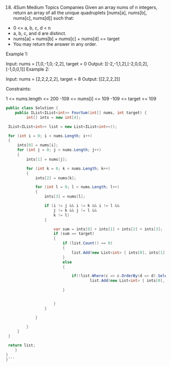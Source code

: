 18. 4Sum
Medium
Topics
Companies
Given an array nums of n integers, return an array of all the unique quadruplets [nums[a], nums[b], nums[c], nums[d]] such that:

- 0 <= a, b, c, d < n
- a, b, c, and d are distinct.
- nums[a] + nums[b] + nums[c] + nums[d] == target
- You may return the answer in any order.

 

Example 1:

Input: nums = [1,0,-1,0,-2,2], target = 0
Output: [[-2,-1,1,2],[-2,0,0,2],[-1,0,0,1]]
Example 2:

Input: nums = [2,2,2,2,2], target = 8
Output: [[2,2,2,2]]
 

Constraints:

1 <= nums.length <= 200
-109 <= nums[i] <= 109
-109 <= target <= 109


```cs
public class Solution {
    public IList<IList<int>> FourSum(int[] nums, int target) {
         int[] ints = new int[4];

 IList<IList<int>> list = new List<IList<int>>();

 for (int i = 0; i < nums.Length; i++)
 {
     ints[0] = nums[i];
     for (int j = 0; j < nums.Length; j++)
     {
         ints[1] = nums[j];

         for (int k = 0; k < nums.Length; k++)
         {
             ints[2] = nums[k];

             for (int l = 0; l < nums.Length; l++)
             {
                 ints[3] = nums[l];

                 if (i != j && i != k && i != l &&
                     j != k && j != l &&
                     k != l)
                 {

                     var sum = ints[0] + ints[1] + ints[2] + ints[3];
                     if (sum == target)
                     {
                         if (list.Count() == 0)
                         {
                             list.Add(new List<int> { ints[0], ints[1], ints[2], ints[3] });
                         }
                         else
                         {

                             if(!list.Where(c => c.OrderBy(d => d).Select(e => e).SequenceEqual(new List<int> { ints[0], ints[1], ints[2], ints[3] }.OrderBy(c => c).Select(c => c))).Any())
                                     list.Add(new List<int> { ints[0], ints[1], ints[2], ints[3] });
                             
                         }


                     }
                 }

             }

         }
     }
 }

 return list;
    }
}
}```
